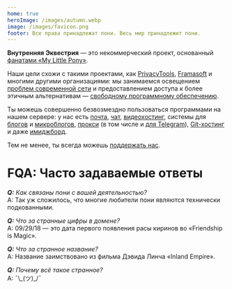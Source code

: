 ```yaml
---
home: true
heroImage: /images/autumn.webp
image: /images/favicon.png
footer: Все права принадлежат пони. Весь мир принадлежит пони.
---
```


**Внутренняя Эквестрия** — это некоммерческий проект, основанный [фанатами «My Little Pony»](/ru/who/#персонаn).

Наши цели схожи с такими проектами, как [PrivacyTools](https://www.privacytools.io),
[Framasoft](https://framasoft.org) и многими другими организациями: мы занимаемся
освещением [проблем современной сети](http://www.gnu.org/proprietary/proprietary.ru.html) и предоставлением доступа к более этичным альтернативам — [свободному программному обеспечению](http://www.gnu.org/philosophy/free-sw.ru.html).

Ты можешь совершенно безвозмездно пользоваться программами на нашем сервере: у
нас есть [почта](/ru/how/email.md), [чат](/ru/how/matrix.md), [видеохостинг](/ru/how/peertube.md), системы для [блогов](/ru/how/plume.md) и [микроблогов](/ru/how/pleroma.md), [прокси](/ru/how/shadowsocks.md) (в том числе и [для Telegram](/ru/how/mtproxy.md)), [Git-хостинг](/ru/how/gitea.md) и даже [имиджборд](/ru/how/lynxchan.md).

Тем не менее, ты всегда можешь [поддержать нас](/ru/donate/).

# FQA: Часто задаваемые ответы

***Q:** Как связаны пони с вашей деятельностью?*  
A: Так уж сложилось, что многие любители пони являются технически подкованными.

***Q:** Что за странные цифры в домене?*  
A: 09/29/18 — это дата первого появления расы киринов во «Friendship is Magic».

***Q:** Что за странное название?*  
A: Название заимствовано из фильма Дэвида Линча «Inland Empire».

***Q:** Почему всё такое странное?*  
A: ¯\\\_(ツ)_/¯
